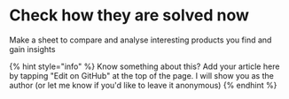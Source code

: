 # Check how they are solved now

Make a sheet to compare and analyse interesting products you find and gain insights



{% hint style="info" %}
Know something about this? Add your article here by tapping "Edit on GitHub" at the top of the page. I will show you as the author \(or let me know if you'd like to leave it anonymous\)
{% endhint %}

